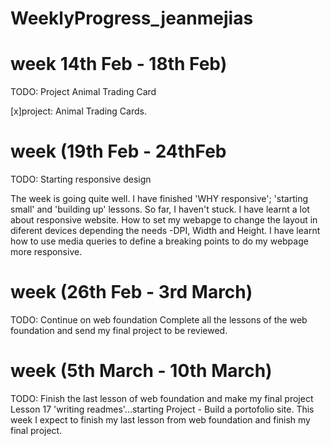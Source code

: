 # WeeklyProgress_jeanmejias
# week 14th Feb - 18th Feb)
TODO: Project Animal Trading Card

[x]project: Animal Trading Cards. 

# week (19th Feb - 24thFeb
TODO: Starting responsive design

The week is going quite well. I have finished 'WHY responsive'; 'starting small' and 'building up' lessons. So far, I haven't stuck. 
I have learnt a lot about responsive website. How to set my webapge to change the layout in diferent devices depending the needs -DPI, Width and Height. 
I have learnt how to use media queries to define a breaking points to do my webpage more responsive. 

# week (26th Feb - 3rd March)
TODO: Continue on web foundation
Complete all the lessons of the web foundation and send my final project to be reviewed.

# week (5th March - 10th March)
TODO: Finish the last lesson of web foundation and make my final project
Lesson 17 'writing readmes'...starting
Project - Build a portofolio site. 
This week I expect to finish my last lesson from web foundation and finish my final project. 

